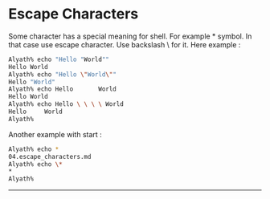 Escape Characters
==================
Some character has a special meaning for shell. For example * symbol. In that case use escape character. Use backslash \\ for it. Here example :

```bash
Alyath% echo "Hello "World""
Hello World
Alyath% echo "Hello \"World\""
Hello "World"
Alyath% echo Hello       World
Hello World
Alyath% echo Hello \ \ \ \ World
Hello     World
Alyath% 
```
Another example with start : 
```bash 
Alyath% echo *
04.escape_characters.md
Alyath% echo \*
*
Alyath% 
```

<hr />
<br />

